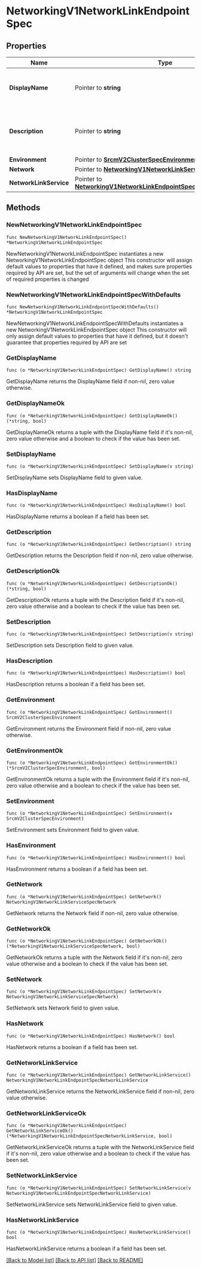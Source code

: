 # NetworkingV1NetworkLinkEndpointSpec

## Properties

Name | Type | Description | Notes
------------ | ------------- | ------------- | -------------
**DisplayName** | Pointer to **string** | The name of the network link endpoint | [optional] 
**Description** | Pointer to **string** | The description of the network link endpoint | [optional] 
**Environment** | Pointer to [**SrcmV2ClusterSpecEnvironment**](SrcmV2ClusterSpecEnvironment.md) |  | [optional] 
**Network** | Pointer to [**NetworkingV1NetworkLinkServiceSpecNetwork**](NetworkingV1NetworkLinkServiceSpecNetwork.md) |  | [optional] 
**NetworkLinkService** | Pointer to [**NetworkingV1NetworkLinkEndpointSpecNetworkLinkService**](NetworkingV1NetworkLinkEndpointSpecNetworkLinkService.md) |  | [optional] 

## Methods

### NewNetworkingV1NetworkLinkEndpointSpec

`func NewNetworkingV1NetworkLinkEndpointSpec() *NetworkingV1NetworkLinkEndpointSpec`

NewNetworkingV1NetworkLinkEndpointSpec instantiates a new NetworkingV1NetworkLinkEndpointSpec object
This constructor will assign default values to properties that have it defined,
and makes sure properties required by API are set, but the set of arguments
will change when the set of required properties is changed

### NewNetworkingV1NetworkLinkEndpointSpecWithDefaults

`func NewNetworkingV1NetworkLinkEndpointSpecWithDefaults() *NetworkingV1NetworkLinkEndpointSpec`

NewNetworkingV1NetworkLinkEndpointSpecWithDefaults instantiates a new NetworkingV1NetworkLinkEndpointSpec object
This constructor will only assign default values to properties that have it defined,
but it doesn't guarantee that properties required by API are set

### GetDisplayName

`func (o *NetworkingV1NetworkLinkEndpointSpec) GetDisplayName() string`

GetDisplayName returns the DisplayName field if non-nil, zero value otherwise.

### GetDisplayNameOk

`func (o *NetworkingV1NetworkLinkEndpointSpec) GetDisplayNameOk() (*string, bool)`

GetDisplayNameOk returns a tuple with the DisplayName field if it's non-nil, zero value otherwise
and a boolean to check if the value has been set.

### SetDisplayName

`func (o *NetworkingV1NetworkLinkEndpointSpec) SetDisplayName(v string)`

SetDisplayName sets DisplayName field to given value.

### HasDisplayName

`func (o *NetworkingV1NetworkLinkEndpointSpec) HasDisplayName() bool`

HasDisplayName returns a boolean if a field has been set.

### GetDescription

`func (o *NetworkingV1NetworkLinkEndpointSpec) GetDescription() string`

GetDescription returns the Description field if non-nil, zero value otherwise.

### GetDescriptionOk

`func (o *NetworkingV1NetworkLinkEndpointSpec) GetDescriptionOk() (*string, bool)`

GetDescriptionOk returns a tuple with the Description field if it's non-nil, zero value otherwise
and a boolean to check if the value has been set.

### SetDescription

`func (o *NetworkingV1NetworkLinkEndpointSpec) SetDescription(v string)`

SetDescription sets Description field to given value.

### HasDescription

`func (o *NetworkingV1NetworkLinkEndpointSpec) HasDescription() bool`

HasDescription returns a boolean if a field has been set.

### GetEnvironment

`func (o *NetworkingV1NetworkLinkEndpointSpec) GetEnvironment() SrcmV2ClusterSpecEnvironment`

GetEnvironment returns the Environment field if non-nil, zero value otherwise.

### GetEnvironmentOk

`func (o *NetworkingV1NetworkLinkEndpointSpec) GetEnvironmentOk() (*SrcmV2ClusterSpecEnvironment, bool)`

GetEnvironmentOk returns a tuple with the Environment field if it's non-nil, zero value otherwise
and a boolean to check if the value has been set.

### SetEnvironment

`func (o *NetworkingV1NetworkLinkEndpointSpec) SetEnvironment(v SrcmV2ClusterSpecEnvironment)`

SetEnvironment sets Environment field to given value.

### HasEnvironment

`func (o *NetworkingV1NetworkLinkEndpointSpec) HasEnvironment() bool`

HasEnvironment returns a boolean if a field has been set.

### GetNetwork

`func (o *NetworkingV1NetworkLinkEndpointSpec) GetNetwork() NetworkingV1NetworkLinkServiceSpecNetwork`

GetNetwork returns the Network field if non-nil, zero value otherwise.

### GetNetworkOk

`func (o *NetworkingV1NetworkLinkEndpointSpec) GetNetworkOk() (*NetworkingV1NetworkLinkServiceSpecNetwork, bool)`

GetNetworkOk returns a tuple with the Network field if it's non-nil, zero value otherwise
and a boolean to check if the value has been set.

### SetNetwork

`func (o *NetworkingV1NetworkLinkEndpointSpec) SetNetwork(v NetworkingV1NetworkLinkServiceSpecNetwork)`

SetNetwork sets Network field to given value.

### HasNetwork

`func (o *NetworkingV1NetworkLinkEndpointSpec) HasNetwork() bool`

HasNetwork returns a boolean if a field has been set.

### GetNetworkLinkService

`func (o *NetworkingV1NetworkLinkEndpointSpec) GetNetworkLinkService() NetworkingV1NetworkLinkEndpointSpecNetworkLinkService`

GetNetworkLinkService returns the NetworkLinkService field if non-nil, zero value otherwise.

### GetNetworkLinkServiceOk

`func (o *NetworkingV1NetworkLinkEndpointSpec) GetNetworkLinkServiceOk() (*NetworkingV1NetworkLinkEndpointSpecNetworkLinkService, bool)`

GetNetworkLinkServiceOk returns a tuple with the NetworkLinkService field if it's non-nil, zero value otherwise
and a boolean to check if the value has been set.

### SetNetworkLinkService

`func (o *NetworkingV1NetworkLinkEndpointSpec) SetNetworkLinkService(v NetworkingV1NetworkLinkEndpointSpecNetworkLinkService)`

SetNetworkLinkService sets NetworkLinkService field to given value.

### HasNetworkLinkService

`func (o *NetworkingV1NetworkLinkEndpointSpec) HasNetworkLinkService() bool`

HasNetworkLinkService returns a boolean if a field has been set.


[[Back to Model list]](../README.md#documentation-for-models) [[Back to API list]](../README.md#documentation-for-api-endpoints) [[Back to README]](../README.md)


